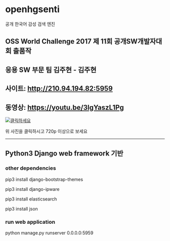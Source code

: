 # openhgsenti
공개 한국어 감성 검색 엔진

## OSS World Challenge 2017 제 11회 공개SW개발자대회 출품작

## 응용 SW 부문 팀 김주현 - 김주현

## 사이트: http://210.94.194.82:5959

## 동영상: https://youtu.be/3lgYaszL1Pg
[![클릭하세요](https://i9.ytimg.com/vi/3lgYaszL1Pg/default.jpg?sqp=CLj8ts4F&rs=AOn4CLBuoKlmjn0rkxCOpjQGsQwI-6L5rw)](https://youtu.be/3lgYaszL1Pg)

위 사진을 클릭하시고 720p 이상으로 보세요
* * *
## Python3 Django web framework 기반 

### other dependencies

pip3 install django-bootstrap-themes

pip3 install django-ipware

pip3 install elasticsearch

pip3 install json

### run web application

python manage.py runserver 0.0.0.0:5959


